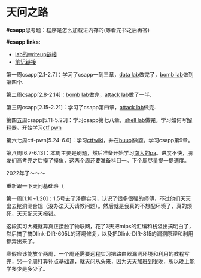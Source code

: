 # 天问之路



**#csapp**思考题：程序是怎么加载进内存的(等看完书之后再答)

**#csapp links:**

- [lab的writeup链接](https://kazamayc.github.io/2021/02/05/csapp-lab/)
- [笔记链接](https://kazamayc.github.io/2021/01/31/%E8%AF%BB%E4%B9%A6%E7%AC%94%E8%AE%B0-csapp/)

第一周csapp[2.1-2.7]：学习了csapp一到三章，[data lab](https://github.com/Kazamayc/twzl_learning/blob/master/csapplab/1.data%20lab/1.datalab.c)做完了，[bomb lab](https://github.com/Kazamayc/twzl_learning/blob/master/csapplab/2.bomb%20lab/2.bomb%20lab.md)做到第四个.

第二周csapp[2.8-2.14]：[bomb lab](https://github.com/Kazamayc/twzl_learning/blob/master/csapplab/2.bomb%20lab/2.bomb%20lab.md)做完，[attack lab](https://github.com/Kazamayc/twzl_learning/tree/master/csapplab/3.attack%20lab)做了一半.

第三周csapp[2.15-2.21]：学习了csapp第四章，[attack lab](https://github.com/Kazamayc/twzl_learning/tree/master/csapplab/3.attack%20lab)做完.

第四五周csapp[5.11-5.23]：学习csapp第七八章，[shell lab](https://github.com/Kazamayc/twzl_learning/tree/master/csapplab/4.shell%20lab)做完。学习如何写[解释器](https://kazamayc.github.io/2021/05/11/%E6%89%8B%E6%8A%8A%E6%89%8B%E6%95%99%E4%BD%A0-x-%E6%88%91-%E2%88%9A-%E6%9E%84%E5%BB%BA%E7%BC%96%E8%AF%91%E5%99%A8/)。开始学习[ctf pwn](https://kazamayc.github.io/2021/05/27/pwn/)

第六七周ctf-pwn[5.24-6.6]：学习[ctfwiki](https://kazamayc.github.io/2021/05/28/ctfwiki%E5%AD%A6%E4%B9%A0/)，并在[buuoj](https://buuoj.cn/)做题。学习csapp第9章。

第八周[6.7-6.13]：本周主要是刷题，然后准备开始学习[南大的pa](https://kazamayc.github.io/2021/06/10/%C2%96%E5%8D%97%E4%BA%AC%E5%A4%A7%E5%AD%A6PA%E5%AD%A6%E4%B9%A0/)。进度不快，朋友们高考完之后摸了摸鱼，这两个周还要准备科目一。下个周尽量提一提速度。

2022年了～～～

重新跟一下天问基础班（

第一周[1.10~1.20]：1.5号去了泽鹿实习，认识了很多很强的师傅，不过他们天天出去挖洞测合规（没办法天天请教问题）。然后就是我真的不想配环境了，真的烦死，天天配天天报错。

这段实习大概就算真正接触了物联网，花了3天把mips的汇编和栈溢出搞明白了，然后搞了搞Dlink-DIR-605L的环境修复，以及把Dlink-DIR-815的漏洞原理和利用都弄出来了。

寒假应该能放个两周，一个周还需要远程实习把路由器漏洞环境和利用的教程写完，另一个周打算补点基础课，就天问从头来，因为天天加班到很晚，所以晚上能学多少是多少了。

